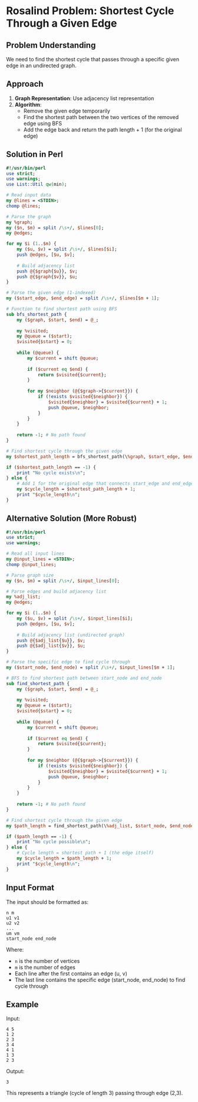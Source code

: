 # Rosalind Problem: Shortest Cycle Through a Given Edge

## Problem Understanding

We need to find the shortest cycle that passes through a specific given edge in an undirected graph.

## Approach

1. **Graph Representation**: Use adjacency list representation
2. **Algorithm**: 
   - Remove the given edge temporarily
   - Find the shortest path between the two vertices of the removed edge using BFS
   - Add the edge back and return the path length + 1 (for the original edge)

## Solution in Perl

```perl
#!/usr/bin/perl
use strict;
use warnings;
use List::Util qw(min);

# Read input data
my @lines = <STDIN>;
chomp @lines;

# Parse the graph
my %graph;
my ($n, $m) = split /\s+/, $lines[0];
my @edges;

for my $i (1..$m) {
    my ($u, $v) = split /\s+/, $lines[$i];
    push @edges, [$u, $v];
    
    # Build adjacency list
    push @{$graph{$u}}, $v;
    push @{$graph{$v}}, $u;
}

# Parse the given edge (1-indexed)
my ($start_edge, $end_edge) = split /\s+/, $lines[$m + 1];

# Function to find shortest path using BFS
sub bfs_shortest_path {
    my ($graph, $start, $end) = @_;
    
    my %visited;
    my @queue = ($start);
    $visited{$start} = 0;
    
    while (@queue) {
        my $current = shift @queue;
        
        if ($current eq $end) {
            return $visited{$current};
        }
        
        for my $neighbor (@{$graph->{$current}}) {
            if (!exists $visited{$neighbor}) {
                $visited{$neighbor} = $visited{$current} + 1;
                push @queue, $neighbor;
            }
        }
    }
    
    return -1; # No path found
}

# Find shortest cycle through the given edge
my $shortest_path_length = bfs_shortest_path(\%graph, $start_edge, $end_edge);

if ($shortest_path_length == -1) {
    print "No cycle exists\n";
} else {
    # Add 1 for the original edge that connects start_edge and end_edge
    my $cycle_length = $shortest_path_length + 1;
    print "$cycle_length\n";
}
```

## Alternative Solution (More Robust)

```perl
#!/usr/bin/perl
use strict;
use warnings;

# Read all input lines
my @input_lines = <STDIN>;
chomp @input_lines;

# Parse graph size
my ($n, $m) = split /\s+/, $input_lines[0];

# Parse edges and build adjacency list
my %adj_list;
my @edges;

for my $i (1..$m) {
    my ($u, $v) = split /\s+/, $input_lines[$i];
    push @edges, [$u, $v];
    
    # Build adjacency list (undirected graph)
    push @{$adj_list{$u}}, $v;
    push @{$adj_list{$v}}, $u;
}

# Parse the specific edge to find cycle through
my ($start_node, $end_node) = split /\s+/, $input_lines[$m + 1];

# BFS to find shortest path between start_node and end_node
sub find_shortest_path {
    my ($graph, $start, $end) = @_;
    
    my %visited;
    my @queue = ($start);
    $visited{$start} = 0;
    
    while (@queue) {
        my $current = shift @queue;
        
        if ($current eq $end) {
            return $visited{$current};
        }
        
        for my $neighbor (@{$graph->{$current}}) {
            if (!exists $visited{$neighbor}) {
                $visited{$neighbor} = $visited{$current} + 1;
                push @queue, $neighbor;
            }
        }
    }
    
    return -1; # No path found
}

# Find shortest cycle through the given edge
my $path_length = find_shortest_path(\%adj_list, $start_node, $end_node);

if ($path_length == -1) {
    print "No cycle possible\n";
} else {
    # Cycle length = shortest path + 1 (the edge itself)
    my $cycle_length = $path_length + 1;
    print "$cycle_length\n";
}
```

## Input Format

The input should be formatted as:
```
n m
u1 v1
u2 v2
...
um vm
start_node end_node
```

Where:
- `n` is the number of vertices
- `m` is the number of edges
- Each line after the first contains an edge (u, v)
- The last line contains the specific edge (start_node, end_node) to find cycle through

## Example

Input:
```
4 5
1 2
2 3
3 4
4 1
1 3
2 3
```

Output:
```
3
```

This represents a triangle (cycle of length 3) passing through edge (2,3).

